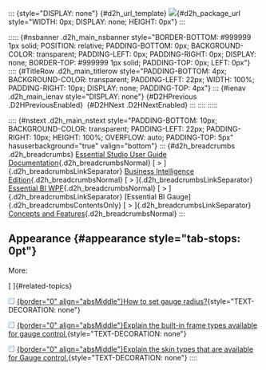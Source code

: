 ::: {style="DISPLAY: none"}
[](ms-xhelp:///?Id=d2h_url_template){#d2h_url_template} ![](!package_url!){#d2h_package_url style="WIDTH: 0px; DISPLAY: none; HEIGHT: 0px"}
:::

::::: {#nsbanner .d2h_main_nsbanner style="BORDER-BOTTOM: #999999 1px solid; POSITION: relative; PADDING-BOTTOM: 0px; BACKGROUND-COLOR: transparent; PADDING-LEFT: 0px; PADDING-RIGHT: 0px; DISPLAY: none; BORDER-TOP: #999999 1px solid; PADDING-TOP: 0px; LEFT: 0px"}
:::: {#TitleRow .d2h_main_titlerow style="PADDING-BOTTOM: 4px; BACKGROUND-COLOR: transparent; PADDING-LEFT: 22px; WIDTH: 100%; PADDING-RIGHT: 10px; DISPLAY: none; PADDING-TOP: 4px"}
::: {#ienav .d2h_main_ienav style="DISPLAY: none"}
[](ms-xhelp:///?Id=2cfc8840-37ce-4ffa-8e87-e1b9af7bfbba){#D2HPrevious .D2HPreviousEnabled}  [](ms-xhelp:///?Id=1000452d-9628-4e1e-a5bb-b40f923276c8){#D2HNext .D2HNextEnabled}
:::
::::
:::::

:::: {#nstext .d2h_main_nstext style="PADDING-BOTTOM: 10px; BACKGROUND-COLOR: transparent; PADDING-LEFT: 22px; PADDING-RIGHT: 10px; HEIGHT: 100%; OVERFLOW: auto; PADDING-TOP: 5px" hasuserbackground="true" valign="bottom"}
::: {#d2h_breadcrumbs .d2h_breadcrumbs}
[Essential Studio User Guide Documentation](ms-xhelp:///?Id=12457748-09e3-4d74-a240-8e049cedf030){.d2h_breadcrumbsNormal} [ \> ]{.d2h_breadcrumbsLinkSeparator} [Business Intelligence Edition](ms-xhelp:///?Id=fdf33dd8-62b2-47b9-ad7b-fc50e590bca5){.d2h_breadcrumbsNormal} [ \> ]{.d2h_breadcrumbsLinkSeparator} [Essential BI WPF](ms-xhelp:///?Id=41e3d586-d922-4a01-8272-679fe4ae7343){.d2h_breadcrumbsNormal} [ \> ]{.d2h_breadcrumbsLinkSeparator} [Essential BI Gauge]{.d2h_breadcrumbsContentsOnly} [ \> ]{.d2h_breadcrumbsLinkSeparator} [Concepts and Features](ms-xhelp:///?Id=b21891c2-ee4b-41e6-a92d-29a3ab4cd8c5){.d2h_breadcrumbsNormal}
:::

## Appearance {#appearance style="tab-stops: 0pt"}

More:

[ ]{#related-topics}

[![](button.gif){border="0" align="absMiddle"}How to set gauge radius?](ms-xhelp:///?Id=1000452d-9628-4e1e-a5bb-b40f923276c8){style="TEXT-DECORATION: none"}

[![](button.gif){border="0" align="absMiddle"}Explain the built-in frame types available for gauge control.](ms-xhelp:///?Id=00544b08-24a0-47f7-93f0-f9500f6db382){style="TEXT-DECORATION: none"}

[![](button.gif){border="0" align="absMiddle"}Explain the skin types that are available for Gauge control.](ms-xhelp:///?Id=d66c77b4-5ab8-4621-bda2-aed38e7d6ab5){style="TEXT-DECORATION: none"}
::::
